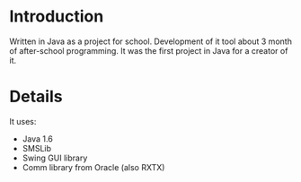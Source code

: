 # Introduction #

Written in Java as a project for school. Development of it tool about 3 month of after-school programming. It was the first project in Java for a creator of it.

# Details #

It uses:
  * Java 1.6
  * SMSLib
  * Swing GUI library
  * Comm library from Oracle (also RXTX)